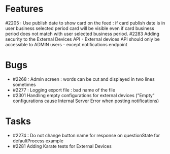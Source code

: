 # Features

#2205 : Use publish date to show card on the feed : if card publish date is in user business selected period card will be visible even if card business period does not match with user selected business period.
#2283 Adding security to the External Devices API - External devices API should only be accessible to ADMIN users - except notifications endpoint 


# Bugs

* #2268 : Admin screen : words can be cut and displayed in two lines sometimes
* #2277 : Logging export file : bad name of the file
* #2301 Handling empty configurations for external devices ("Empty" configurations cause Internal Server Error when posting notifications)


# Tasks

* #2274 : Do not change button name for response on questionState for defaultProcess example
* #2281 Adding Karate tests for External Devices


